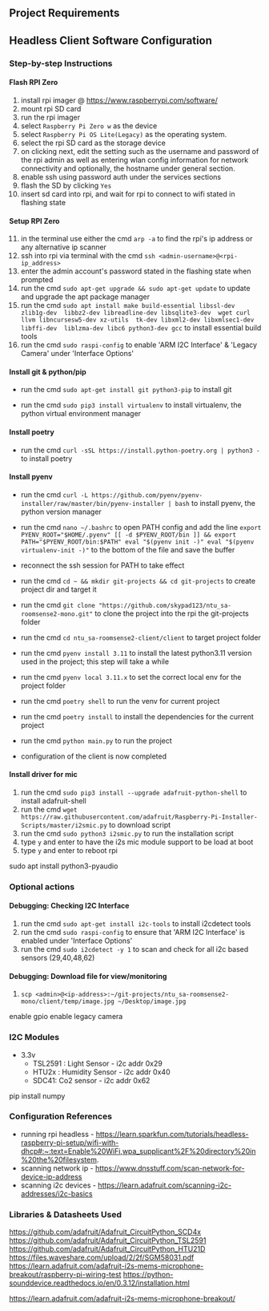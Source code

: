 ## Project Requirements


## Headless Client Software Configuration
### Step-by-step Instructions

#### Flash RPI Zero
  1. install rpi imager @ https://www.raspberrypi.com/software/
  2. mount rpi SD card
  3. run the rpi imager
  4. select `Raspberry Pi Zero w` as the device
  5. select `Raspberry Pi OS Lite(Legacy)` as the operating system.
  6. select the rpi SD card as the storage device
  7. on clicking next, edit the setting such as the username and password of the rpi admin as well as entering wlan config information for network connectivity
  and optionally, the hostname under general section.
  8. enable ssh using password auth under the services sections
  9. flash the SD by clicking `Yes`
  10.  insert sd card into rpi, and wait for rpi to connect to wifi stated in flashing state

#### Setup RPI Zero
  11.  in the terminal use either the cmd ```arp -a``` to find the rpi's ip address or any alternative ip scanner 
  12.  ssh into rpi via terminal with the cmd ```ssh <admin-username>@<rpi-ip_address>```
  13.  enter the admin account's password stated in the flashing state when prompted
  14.  run the cmd ```sudo apt-get upgrade && sudo apt-get update``` to update and upgrade the apt package manager
  15.  run the cmd ```sudo apt install make build-essential libssl-dev zlib1g-dev 
                libbz2-dev libreadline-dev libsqlite3-dev 
                wget curl llvm libncursesw5-dev xz-utils 
                tk-dev libxml2-dev libxmlsec1-dev libffi-dev 
                liblzma-dev libc6 python3-dev gcc``` to install essential build tools
  16.  run the cmd ```sudo raspi-config``` to enable 'ARM I2C Interface' & 'Legacy Camera' under 'Interface Options'


#### Install git & python/pip
  - run the cmd ```sudo apt-get install git python3-pip``` to install git
  <!-- 18.   run the cmd ```sudo apt-get install python3-pip``` to install pip, the python package manager -->
  - run the cmd ```sudo pip3 install virtualenv``` to install virtualenv, the python virtual environment manager

#### Install poetry
  - run the cmd ```curl -sSL https://install.python-poetry.org | python3 -``` to install poetry

#### Install pyenv
  -   run the cmd ```curl -L https://github.com/pyenv/pyenv-installer/raw/master/bin/pyenv-installer | bash``` to install pyenv, the python version manager 
  -  run the cmd ```nano ~/.bashrc``` to open PATH config and add the line ``` export PYENV_ROOT="$HOME/.pyenv"
  [[ -d $PYENV_ROOT/bin ]] && export PATH="$PYENV_ROOT/bin:$PATH"
  eval "$(pyenv init -)"
  eval "$(pyenv virtualenv-init -)" ``` to the bottom of the file and save the buffer
  -  reconnect the ssh session for PATH to take effect

  - run the cmd ```cd ~ && mkdir git-projects && cd git-projects``` to create project dir and target it
  - run the cmd ```git clone "https://github.com/skypad123/ntu_sa-roomsense2-mono.git"``` to clone the project into the rpi the git-projects folder
  - run the cmd ```cd ntu_sa-roomsense2-client/client``` to target project folder
  - run the cmd ```pyenv install 3.11``` to install the latest python3.11 version used in the project; this step will take a while
  - run the cmd `pyenv local 3.11.x` to set the correct local env for the project folder
  - run the cmd `poetry shell` to run the venv for current project
  - run the cmd `poetry install` to install the dependencies for the current project
  - run the cmd `python main.py` to run the project
  - configuration of the client is now completed

#### Install driver for mic
1.    run the cmd ```sudo pip3 install --upgrade adafruit-python-shell``` to install adafruit-shell
2.    run the cmd ```wget https://raw.githubusercontent.com/adafruit/Raspberry-Pi-Installer-Scripts/master/i2smic.py``` to download script
3.    run the cmd ```sudo python3 i2smic.py``` to run the installation script
4.    type `y` and enter to have the i2s mic module support to be load at boot
5.    type `y` and enter to reboot rpi

sudo apt install python3-pyaudio

### Optional actions

#### Debugging: Checking I2C Interface
  1.    run the cmd ```sudo apt-get install i2c-tools``` to install i2cdetect tools
  2.    run the cmd ```sudo raspi-config``` to ensure that 'ARM I2C Interface' is enabled under 'Interface Options'
  3.    run the cmd ```sudo i2cdetect -y 1``` to scan and check for all i2c based sensors (29,40,48,62)

#### Debugging: Download file for view/monitoring
  1. ```scp <admin>@<ip-address>:~/git-projects/ntu_sa-roomsense2-mono/client/temp/image.jpg ~/Desktop/image.jpg ```
<!-- scp rpi@192.168.1.207:~/git-projects/ntu_sa-roomsense2-mono/client/temp/image.jpg ~/Desktop/image.jpg  -->


enable gpio
enable legacy camera




### I2C Modules
- 3.3v 
  - TSL2591 : Light Sensor - i2c addr  0x29
  - HTU2x : Humidity Sensor - i2c addr 0x40
  - SDC41: Co2 sensor - i2c addr 0x62



pip install numpy

### Configuration References
- running rpi headless -
https://learn.sparkfun.com/tutorials/headless-raspberry-pi-setup/wifi-with-dhcp#:~:text=Enable%20WiFi,wpa_supplicant%2F%20directory%20in%20the%20filesystem.
- scanning network ip -
https://www.dnsstuff.com/scan-network-for-device-ip-address
- scanning i2c devices -
https://learn.adafruit.com/scanning-i2c-addresses/i2c-basics

### Libraries & Datasheets Used
https://github.com/adafruit/Adafruit_CircuitPython_SCD4x
https://github.com/adafruit/Adafruit_CircuitPython_TSL2591
https://github.com/adafruit/Adafruit_CircuitPython_HTU21D
https://files.waveshare.com/upload/2/2f/SGM58031.pdf
https://learn.adafruit.com/adafruit-i2s-mems-microphone-breakout/raspberry-pi-wiring-test
https://python-sounddevice.readthedocs.io/en/0.3.12/installation.html

https://learn.adafruit.com/adafruit-i2s-mems-microphone-breakout/

